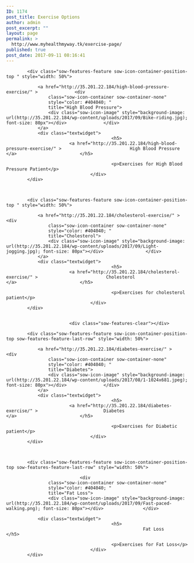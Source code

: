 ```yaml
---
ID: 1174
post_title: Exercise Options
author: admin
post_excerpt: ""
layout: page
permalink: >
  http://www.myhealthmyway.tk/exercise-page/
published: true
post_date: 2017-09-11 08:16:41
---
```

<div id="pl-1174"  class="panel-layout" ><div id="pg-1174-0"  class="panel-grid panel-no-style" ><div id="pgc-1174-0-0"  class="panel-grid-cell"  data-weight="1" ><div id="panel-1174-0-0-0" class="so-panel widget widget_sow-features panel-first-child panel-last-child" data-index="0" data-style="{&quot;background_image_attachment&quot;:false,&quot;background_display&quot;:&quot;tile&quot;}" ><div class="so-widget-sow-features so-widget-sow-features-default-ffeafbd8bab6">
<div class="sow-features-list sow-features-responsive">

			
			
			<div class="sow-features-feature sow-icon-container-position-top " style="width: 50%">

				<a href="http://35.201.22.184/high-blood-pressure-exercise/" >				<div
					class="sow-icon-container sow-container-none"
                    style="color: #404040; "
					title="High Blood Pressure">
					<div class="sow-icon-image" style="background-image: url(http://35.201.22.184/wp-content/uploads/2017/09/Bike-riding.jpg); font-size: 80px"></div>				</div>
				</a>
				<div class="textwidget">
											<h5>
							<a href="http://35.201.22.184/high-blood-pressure-exercise/" >							High Blood Pressure							</a>						</h5>
					
											<p>Exercises for High Blood Pressure Patient</p>					
									</div>
			</div>

		
			
			<div class="sow-features-feature sow-icon-container-position-top " style="width: 50%">

				<a href="http://35.201.22.184/cholesterol-exercise/" >				<div
					class="sow-icon-container sow-container-none"
                    style="color: #404040; "
					title="Cholesterol">
					<div class="sow-icon-image" style="background-image: url(http://35.201.22.184/wp-content/uploads/2017/09/Light-jogging.jpg); font-size: 80px"></div>				</div>
				</a>
				<div class="textwidget">
											<h5>
							<a href="http://35.201.22.184/cholesterol-exercise/" >							Cholesterol							</a>						</h5>
					
											<p>Exercises for cholesterol patient</p>					
									</div>
			</div>

		
							<div class="sow-features-clear"></div>
			
			<div class="sow-features-feature sow-icon-container-position-top sow-features-feature-last-row" style="width: 50%">

				<a href="http://35.201.22.184/diabetes-exercise/" >				<div
					class="sow-icon-container sow-container-none"
                    style="color: #404040; "
					title="Diabetes">
					<div class="sow-icon-image" style="background-image: url(http://35.201.22.184/wp-content/uploads/2017/08/1-1024x681.jpeg); font-size: 80px"></div>				</div>
				</a>
				<div class="textwidget">
											<h5>
							<a href="http://35.201.22.184/diabetes-exercise/" >							Diabetes							</a>						</h5>
					
											<p>Exercises for Diabetic patient</p>					
									</div>
			</div>

		
			
			<div class="sow-features-feature sow-icon-container-position-top sow-features-feature-last-row" style="width: 50%">

								<div
					class="sow-icon-container sow-container-none"
                    style="color: #404040; "
					title="Fat Loss">
					<div class="sow-icon-image" style="background-image: url(http://35.201.22.184/wp-content/uploads/2017/09/Fast-paced-walking.png); font-size: 80px"></div>				</div>
				
				<div class="textwidget">
											<h5>
														Fat Loss													</h5>
					
											<p>Exercises for Fat Loss</p>					
									</div>
			</div>

			
</div>
</div></div></div></div></div>